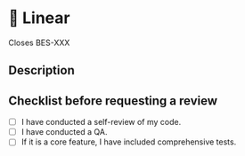 # 🤖 Linear

Closes BES-XXX

## Description

## Checklist before requesting a review

-   [ ] I have conducted a self-review of my code.
-   [ ] I have conducted a QA.
-   [ ] If it is a core feature, I have included comprehensive tests.
